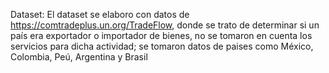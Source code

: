 Dataset:
El dataset se elaboro con datos de https://comtradeplus.un.org/TradeFlow, donde se trato de determinar si un país era exportador o importador de bienes, no se tomaron en cuenta los servicios para dicha actividad; se tomaron datos de paises como México, Colombia, Peú, Argentina y Brasil 

